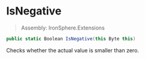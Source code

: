 ﻿

# IsNegative

> Assembly: IronSphere.Extensions

```csharp
public static Boolean IsNegative(this Byte this)
```

Checks whether the actual value is smaller than zero.

 